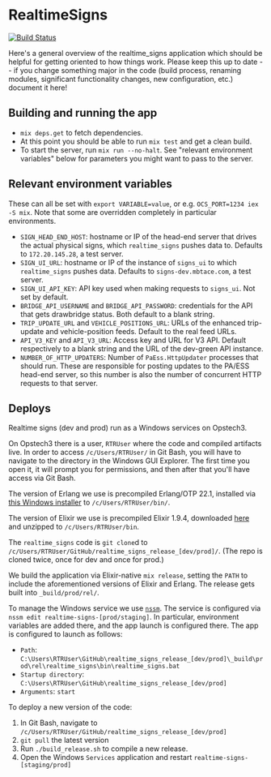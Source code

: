 # RealtimeSigns

[![Build Status](https://semaphoreci.com/api/v1/projects/39cb0e53-0299-441e-ab09-ddcb9fa9d2aa/1806488/badge.svg)](https://semaphoreci.com/mbta/realtime_signs)

Here's a general overview of the realtime_signs application which should be helpful for getting oriented to how things work. Please keep this up to date -- if you change something major in the code (build process, renaming modules, significant functionality changes, new configuration, etc.) document it here!

## Building and running the app

* `mix deps.get` to fetch dependencies.
* At this point you should be able to run `mix test` and get a clean build.
* To start the server, run `mix run --no-halt`. See "relevant environment variables" below for parameters you might want to pass to the server.

## Relevant environment variables

These can all be set with `export VARIABLE=value`, or e.g. `OCS_PORT=1234 iex -S mix`. Note that some are overridden completely in particular environments.

* `SIGN_HEAD_END_HOST`: hostname or IP of the head-end server that drives the actual physical signs, which `realtime_signs` pushes data to. Defaults to `172.20.145.28`, a test server.
* `SIGN_UI_URL`: hostname or IP of the instance of `signs_ui` to which `realtime_signs` pushes data. Defaults to `signs-dev.mbtace.com`, a test server.
* `SIGN_UI_API_KEY`: API key used when making requests to `signs_ui`. Not set by default.
* `BRIDGE_API_USERNAME` and `BRIDGE_API_PASSWORD`: credentials for the API that gets drawbridge status. Both default to a blank string.
* `TRIP_UPDATE_URL` and `VEHICLE_POSITIONS_URL`: URLs of the enhanced trip-update and vehicle-position feeds. Default to the real feed URLs.
* `API_V3_KEY` and `API_V3_URL`: Access key and URL for V3 API. Default respectively to a blank string and the URL of the dev-green API instance.
* `NUMBER_OF_HTTP_UPDATERS`: Number of `PaEss.HttpUpdater` processes that should run. These are responsible for posting updates to the PA/ESS head-end server, so this number is also the number of concurrent HTTP requests to that server.

## Deploys

Realtime signs (dev and prod) run as a Windows services on Opstech3.

On Opstech3 there is a user, `RTRUser` where the code and compiled artifacts live. In order to access `/c/Users/RTRUser/` in Git Bash, you will have to navigate to the directory in the Windows GUI Explorer. The first time you open it, it will prompt you for permissions, and then after that you'll have access via Git Bash.

The version of Erlang we use is precompiled Erlang/OTP 22.1, installed via [this Windows installer](https://www.erlang-solutions.com/resources/download.html) to `/c/Users/RTRUser/bin/`.

The version of Elixir we use is precompiled Elixir 1.9.4, downloaded [here](https://github.com/elixir-lang/elixir/releases) and unzipped to `/c/Users/RTRUser/bin`.

The `realtime_signs` code is `git clone`d to `/c/Users/RTRUser/GitHub/realtime_signs_release_[dev/prod]/`. (The repo is cloned twice, once for dev and once for prod.)

We build the application via Elixir-native `mix release`, setting the `PATH` to include the aforementioned versions of Elixir and Erlang. The release gets built into `_build/prod/rel/`.

To manage the Windows service we use [`nssm`](https://nssm.cc/). The service is configured via `nssm edit realtime-signs-[prod/staging]`. In particular, environment variables are added there, and the app launch is configured there. The app is configured to launch as follows:

* `Path`: `C:\Users\RTRUser\GitHub\realtime_signs_release_[dev/prod]\_build\prod\rel\realtime_signs\bin\realtime_signs.bat`
* `Startup directory`: `C:\Users\RTRUser\GitHub\realtime_signs_release_[dev/prod]`
* `Arguments`: `start`

To deploy a new version of the code:

1. In Git Bash, navigate to `/c/Users/RTRUser/GitHub/realtime_signs_release_[dev/prod]`
1. `git pull` the latest version
1. Run `./build_release.sh` to compile a new release.
1. Open the Windows `Services` application and restart `realtime-signs-[staging/prod]`
